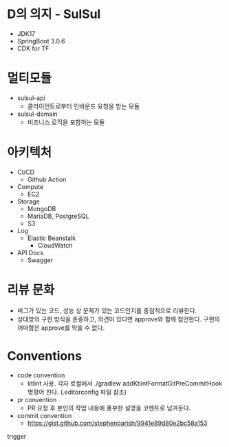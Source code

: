 # D의 의지 - SulSul
* JDK17
* SpringBoot 3.0.6
* CDK for TF

# 멀티모듈
* sulsul-api
  * 클라이언트로부터 인바운드 요청을 받는 모듈
* sulsul-domain
  * 비즈니스 로직을 포함하는 모듈

# 아키텍처
* CI/CD
  * Github Action
* Compute
  * EC2
* Storage
  * MongoDB
  * MariaDB, PostgreSQL
  * S3
* Log
  * Elastic Beanstalk  
    * CloudWatch
* API Docs
  * Swagger

# 리뷰 문화
* 버그가 있는 코드, 성능 상 문제가 있는 코드인지를 중점적으로 리뷰한다.
* 상대방의 구현 방식을 존중하고, 의견이 있다면 approve와 함께 첨언한다. 구현의 어떠함은 approve를 막을 수 없다.

# Conventions
* code convention
  * ktlint 사용. 각자 로컬에서 ./gradlew addKtlintFormatGitPreCommitHook 명령어 친다. (.editorconfig 파일 참조)
* pr convention
  * PR 요청 후 본인의 작업 내용에 풍부한 설명을 코멘트로 남겨둔다.  
* commit convention
  * https://gist.github.com/stephenparish/9941e89d80e2bc58a153

trigger
